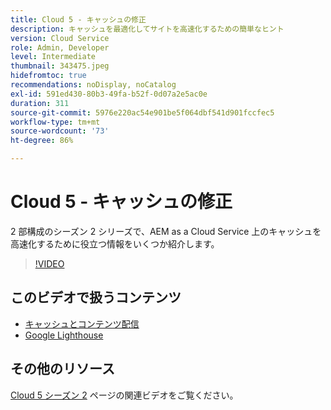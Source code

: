 ```yaml
---
title: Cloud 5 - キャッシュの修正
description: キャッシュを最適化してサイトを高速化するための簡単なヒント
version: Cloud Service
role: Admin, Developer
level: Intermediate
thumbnail: 343475.jpeg
hidefromtoc: true
recommendations: noDisplay, noCatalog
exl-id: 591ed430-80b3-49fa-b52f-0d07a2e5ac0e
duration: 311
source-git-commit: 5976e220ac54e901be5f064dbf541d901fccfec5
workflow-type: tm+mt
source-wordcount: '73'
ht-degree: 86%

---
```


# Cloud 5 - キャッシュの修正

2 部構成のシーズン 2 シリーズで、AEM as a Cloud Service 上のキャッシュを高速化するために役立つ情報をいくつか紹介します。

>[!VIDEO](https://video.tv.adobe.com/v/343475?quality=12&learn=on)

## このビデオで扱うコンテンツ

+ [キャッシュとコンテンツ配信](https://experienceleague.adobe.com/docs/experience-manager-cloud-service/content/implementing/content-delivery/caching.html?lang=ja)
+ [Google Lighthouse](https://developers.google.com/web/tools/lighthouse)

## その他のリソース

[Cloud 5 シーズン 2](../cloud5-season-2.md) ページの関連ビデオをご覧ください。

